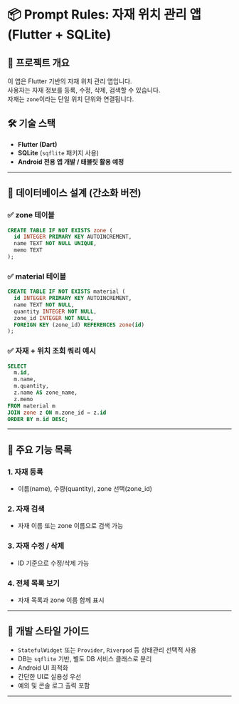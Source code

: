 
# 📦 Prompt Rules: 자재 위치 관리 앱 (Flutter + SQLite)

## 🧭 프로젝트 개요
이 앱은 Flutter 기반의 자재 위치 관리 앱입니다.  
사용자는 자재 정보를 등록, 수정, 삭제, 검색할 수 있습니다.  
자재는 `zone`이라는 단일 위치 단위와 연결됩니다.

## 🛠 기술 스택
- **Flutter (Dart)**
- **SQLite** (`sqflite` 패키지 사용)
- **Android 전용 앱 개발 / 태블릿 활용 예정**

---

## 🧱 데이터베이스 설계 (간소화 버전)

### ✅ zone 테이블
```sql
CREATE TABLE IF NOT EXISTS zone (
  id INTEGER PRIMARY KEY AUTOINCREMENT,
  name TEXT NOT NULL UNIQUE,
  memo TEXT
);
```

### ✅ material 테이블
```sql
CREATE TABLE IF NOT EXISTS material (
  id INTEGER PRIMARY KEY AUTOINCREMENT,
  name TEXT NOT NULL,
  quantity INTEGER NOT NULL,
  zone_id INTEGER NOT NULL,
  FOREIGN KEY (zone_id) REFERENCES zone(id)
);
```

### ✅ 자재 + 위치 조회 쿼리 예시
```sql
SELECT
  m.id,
  m.name,
  m.quantity,
  z.name AS zone_name,
  z.memo
FROM material m
JOIN zone z ON m.zone_id = z.id
ORDER BY m.id DESC;
```

---

## 🔑 주요 기능 목록

### 1. 자재 등록
- 이름(name), 수량(quantity), zone 선택(zone_id)

### 2. 자재 검색
- 자재 이름 또는 zone 이름으로 검색 가능

### 3. 자재 수정 / 삭제
- ID 기준으로 수정/삭제 가능

### 4. 전체 목록 보기
- 자재 목록과 zone 이름 함께 표시

---

## 🎨 개발 스타일 가이드

- `StatefulWidget` 또는 `Provider`, `Riverpod` 등 상태관리 선택적 사용
- DB는 `sqflite` 기반, 별도 DB 서비스 클래스로 분리
- Android UI 최적화
- 간단한 UI로 실용성 우선
- 예외 및 콘솔 로그 출력 포함

---